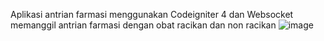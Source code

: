Aplikasi antrian farmasi
menggunakan Codeigniter 4 dan Websocket
memanggil antrian farmasi dengan obat racikan dan non racikan
![image](https://github.com/user-attachments/assets/1a3c7320-9f7a-4cee-9d7e-07ec8c1b5d47)
